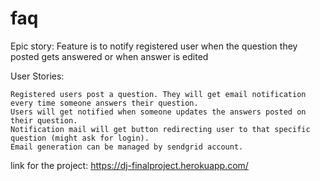 # faq

Epic story: Feature is to notify registered user when the question they posted gets answered or when answer is edited

User Stories:

    Registered users post a question. They will get email notification every time someone answers their question.
    Users will get notified when someone updates the answers posted on their question.
    Notification mail will get button redirecting user to that specific question (might ask for login).
    Email generation can be managed by sendgrid account.

link for the project: https://dj-finalproject.herokuapp.com/